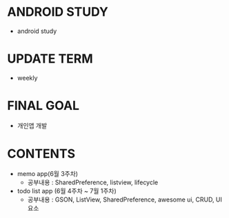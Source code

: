 # ANDROID STUDY
- android study

# UPDATE TERM
- weekly

# FINAL GOAL
- 개인앱 개발

# CONTENTS
- memo app(6월 3주차)
  - 공부내용 : SharedPreference, listview, lifecycle
- todo list app (6월 4주차 ~ 7월 1주차)
  - 공부내용 : GSON, ListView, SharedPreference, awesome ui, CRUD, UI요소
